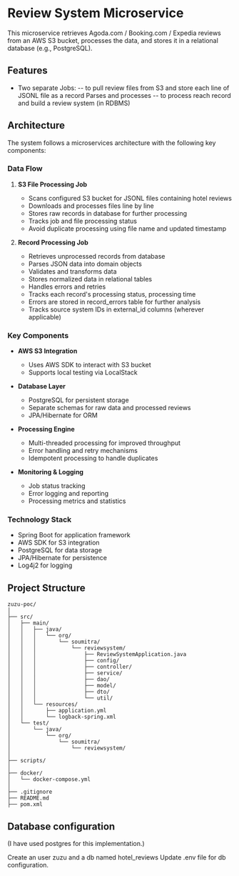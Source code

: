 # Review System Microservice

This microservice retrieves Agoda.com / Booking.com / Expedia reviews from an AWS S3 bucket, processes the data, and stores it in a relational database (e.g., PostgreSQL).

## Features
- Two separate Jobs: 
-- to pull review files from S3 and store each line of JSONL file as a record Parses and processes 
-- to process reach record and build a review system (in RDBMS)

## Architecture
The system follows a microservices architecture with the following key components:

### Data Flow
1. **S3 File Processing Job**
   - Scans configured S3 bucket for JSONL files containing hotel reviews
   - Downloads and processes files line by line
   - Stores raw records in database for further processing
   - Tracks job and file processing status
   - Avoid duplicate processing using file name and updated timestamp

2. **Record Processing Job** 
   - Retrieves unprocessed records from database
   - Parses JSON data into domain objects
   - Validates and transforms data
   - Stores normalized data in relational tables
   - Handles errors and retries
   - Tracks each record's processing status, processing time
   - Errors are stored in record_errors table for further analysis
   - Tracks source system IDs in external_id columns (wherever applicable)

### Key Components
- **AWS S3 Integration**
  - Uses AWS SDK to interact with S3 bucket
  - Supports local testing via LocalStack

- **Database Layer**
  - PostgreSQL for persistent storage
  - Separate schemas for raw data and processed reviews
  - JPA/Hibernate for ORM

- **Processing Engine**
  - Multi-threaded processing for improved throughput
  - Error handling and retry mechanisms
  - Idempotent processing to handle duplicates

- **Monitoring & Logging**
  - Job status tracking
  - Error logging and reporting
  - Processing metrics and statistics

### Technology Stack
- Spring Boot for application framework
- AWS SDK for S3 integration
- PostgreSQL for data storage
- JPA/Hibernate for persistence
- Log4j2 for logging

## Project Structure

```
zuzu-poc/
│
├── src/
│   ├── main/
│   │   ├── java/
│   │   │   └── org/
│   │   │       └── soumitra/
│   │   │           └── reviewsystem/
│   │   │               ├── ReviewSystemApplication.java
│   │   │               ├── config/
│   │   │               ├── controller/
│   │   │               ├── service/
│   │   │               ├── dao/
│   │   │               ├── model/
│   │   │               ├── dto/
│   │   │               └── util/
│   │   └── resources/
│   │       ├── application.yml
│   │       └── logback-spring.xml
│   └── test/
│       └── java/
│           └── org/
│               └── soumitra/
│                   └── reviewsystem/
│
├── scripts/
│
├── docker/
│   └── docker-compose.yml
│
├── .gitignore
├── README.md
├── pom.xml
```

## Database configuration

(I have used postgres for this implementation.)

Create an user zuzu and a db named hotel_reviews
Update .env file for db configuration.
